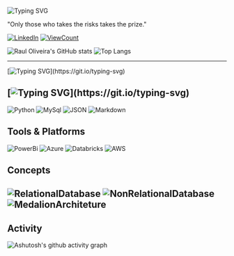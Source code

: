 ![Typing SVG](https://readme-typing-svg.herokuapp.com/?color=00bfbf&size=40center=true&vCenter=true&width=1000&lines=Hello,+my+name+is+Raul+Oliveira.;I+love+coding+and+nerd+stuff.;Be+Welcome!+:%29)

"Only those who takes the risks takes the prize." 

[![LinkedIn](https://img.shields.io/badge/LinkedIn-0077B5?style=for-the-badge&logo=linkedin&logoColor=white)](https://www.linkedin.com/in/dev-raul-oliveira?lipi=urn%3Ali%3Apage%3Ad_flagship3_profile_view_base_contact_details%3BtFqbzy%2BUSI2ffkNrrOsRTA%3D%3D)
[![ViewCount](https://komarev.com/ghpvc/?username=DevRaulOliveira&style=for-the-badge)](https://github.com/DevRaulOliveira/)


![Raul Oliveira's GitHub stats](https://github-readme-stats.vercel.app/api?username=DevRaulOliveira&show_icons=true&theme=tokyonight)
![Top Langs](https://github-readme-stats.vercel.app/api/top-langs/?username=DevRaulOliveira&layout=compact&hide_progress=false&theme=tokyonight)

---
[![Typing SVG](https://readme-typing-svg.herokuapp.com/?pause=500&color=00bfbf&size=40&width=435&lines=Knowledge:)](https://git.io/typing-svg)
## [![Typing SVG](https://readme-typing-svg.herokuapp.com/?pause=500&color=00bfbf&size=40&width=435&lines=Languages:)](https://git.io/typing-svg)
![Python](https://img.shields.io/badge/PYTHON-T?style=for-the-badge&logo=python&logoColor=%2314354C&logoSize=auto&labelColor=%23CECECE&color=%2314354C)
![MySql](https://img.shields.io/badge/MYSQL-T?style=for-the-badge&logo=Mysql&logoColor=%234682B4&logoSize=auto&labelColor=%23CECECE&color=%234682B4)
![JSON](https://img.shields.io/badge/JSON-red?style=for-the-badge&logo=Json&logoColor=%23B162C7&logoSize=auto&labelColor=%23CECECE&color=%23B162C7)
![Markdown](https://img.shields.io/badge/Markdown-000?style=for-the-badge&logo=markdown)

## Tools & Platforms
![PowerBi](https://img.shields.io/badge/Power%20BI-F2C811.svg?style=for-the-badge&logo=Power-BI&logoColor=black)
![Azure](https://img.shields.io/badge/Azure-blue.svg?style=for-the-badge&logo=Azure&blue&logoColor=gray)
![Databricks](https://img.shields.io/badge/Databricks-text?style=for-the-badge&logo=Databricks&logoColor=%23FF3621&logoSize=auto&labelColor=%23CECECE&color=%23FF3621)
![AWS](https://img.shields.io/badge/AWS-yellow.svg?style=for-the-badge&logo=AWS&logoColor=white)

## Concepts
![RelationalDatabase](https://img.shields.io/badge/Relational_Database-text?style=for-the-badge&logo=tool&logoColor=%23D20103&logoSize=auto&labelColor=%23CECECE&color=%23D20103)
![NonRelationalDatabase](https://img.shields.io/badge/Non_Relational_Database-text?style=for-the-badge&logo=NoSQL&logoColor=%237DDA58&logoSize=auto&labelColor=%23CECECE&color=%237DDA58)
![MedalionArchiteture](https://img.shields.io/badge/Medallion_Architecture-text?style=for-the-badge&logo=NoSQL&logoColor=%23F7C202&logoSize=auto&labelColor=%23CECECE&color=%23F7C202)
---

## Activity
![Ashutosh's github activity graph](https://github-readme-activity-graph.vercel.app/graph?username=DevRaulOliveira&bg_color=171c25&color=00ffff&line=ffffff&point=00bfbf&area=true&hide_border=true)


<!--
![Html5](https://img.shields.io/badge/HTML5-E34F26?style=for-the-badge&logo=html5&logoColor=white)
![Css](https://img.shields.io/badge/CSS3-1572B6?style=for-the-badge&logo=css3&logoColor=white)
![C](https://img.shields.io/badge/C-00599C?style=for-the-badge&logo=c&logoColor=white)
![C++](https://img.shields.io/badge/C%2B%2B-00599C?style=for-the-badge&logo=c%2B%2B&logoColor=white)
![HTML](https://img.shields.io/badge/HTML-red.svg?style=for-the-badge&logo=HTML&logoColor=black)
![JavaScript](https://img.shields.io/badge/JS-Java_Script-blue?style=for-the-badge&color=%23FFFF00)
[![Typing SVG](https://readme-typing-svg.herokuapp.com/?pause=10000&color=00bfbf&&width=435&lines=Basic%3A)](https://git.io/typing-svg)
![JavaScript](https://img.shields.io/badge/JS-Java_Script-blue?style=for-the-badge&color=%23FFFF00)
![C++](https://img.shields.io/badge/C%2B%2B-%2300599C?style=for-the-badge&logo=c%2B%2B)
![ASP Classic](https://img.shields.io/badge/ASP-Classic-silver?style=for-the-badge&logo=.net&labelColor=blue)
[![LeetCode](https://img.shields.io/badge/-LeetCode-FFA116?style=for-the-badge&logo=LeetCode&logoColor=black)](https://leetcode.com/u/DevRaulOliveira/)
[![CodeWars](https://img.shields.io/badge/Codewars-B1361E.svg?style=for-the-badge&logo=Codewars&logoColor=white)](https://www.codewars.com/users/DevRaulOliveira)
-->
